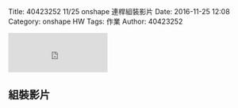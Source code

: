 Title: 40423252  11/25 onshape 連桿組裝影片
Date: 2016-11-25 12:08
Category: onshape HW
Tags: 作業
Author: 40423252

<iframe src="https://www.facebook.com/plugins/like.php?href=https%3A%2F%2F40423105.github.io%2F2016fallcadp_hw%2F%23%2F&width=200&layout=standard&action=like&show_faces=true&share=true&height=80&appId" width="200" height="80" style="border:none;overflow:hidden" scrolling="no" frameborder="0" allowTransparency="true"></iframe>


<!-- PELICAN_END_SUMMARY -->


## 組裝影片


